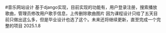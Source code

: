 #音乐网站设计
基于django实现，目前实现的功能有，用户登录注册，搜索播放歌曲，管理员修改用户歌手信息，上传删除歌曲图片
因为课程设计只给了五天目前只做出这么多，但是毕业设计也选了这个。未来还将继续更新，直至完成一个完整的项目
2025.1.8
